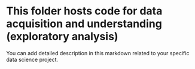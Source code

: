 # This folder hosts code for data acquisition and understanding (exploratory analysis)

You can add detailed description in this markdown related to your specific data science project.